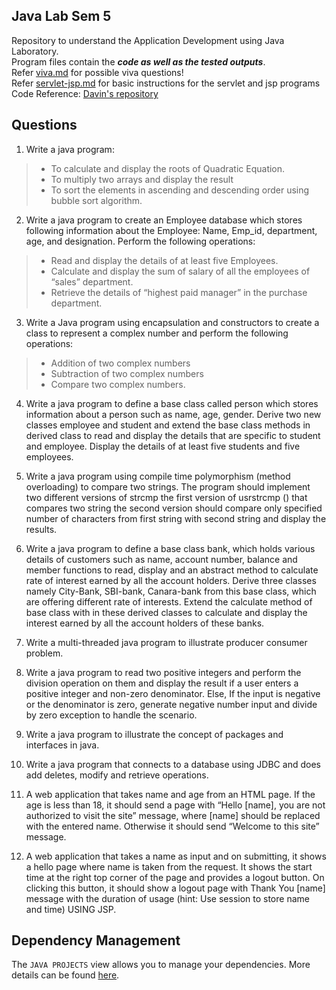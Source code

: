 ## Java Lab Sem 5

Repository to understand the Application Development using Java Laboratory.<br>
Program files contain the ***code as well as the tested outputs***.<br>
Refer [viva.md](viva.md) for possible viva questions!<br>
Refer [servlet-jsp.md](servlet-jsp.md) for basic instructions for the servlet and jsp programs<br>
Code Reference: [Davin's repository](https://github.com/davinasd/jl)

## Questions

1. Write a java program:
  > - To calculate and display the roots of Quadratic Equation.
  > - To multiply two arrays and display the result
  > - To sort the elements in ascending and descending order using bubble sort algorithm.

2. Write a java program to create an Employee database which stores following information about the Employee: Name, Emp_id, department, age, and designation. Perform the following operations:
  > - Read and display the details of at least five Employees.
  > - Calculate and display the sum of salary of all the employees of “sales” department.
  > - Retrieve the details of “highest paid manager” in the purchase department.

3. Write a Java program using encapsulation and constructors to create a class to represent a complex number and perform the following operations: 
  > - Addition of two complex numbers
  > - Subtraction of two complex numbers
  > - Compare two complex numbers.

4. Write a java program to define a base class called person which stores information about a person such as name, age, gender. Derive two new classes employee and student and extend the base class methods in derived class to read and display the details that are specific to student and employee. Display the details of at least five students and five employees.

5. Write a java program using compile time polymorphism (method overloading) to compare two strings. The program should implement two different versions of strcmp the first version of usrstrcmp () that compares two string the second version should compare only specified number of characters from first string with second string and display the results. 

6. Write a java program to define a base class bank, which holds various details of customers such as name, account number, balance and member functions to read, display and an abstract method to calculate rate of interest earned by all the account holders. Derive three classes namely City-Bank, SBI-bank, Canara-bank from this base class, which are offering different rate of interests. Extend the calculate method of base class with in these derived classes to calculate and display the interest earned by all the account holders of these banks.

7. Write a multi-threaded java program to illustrate producer consumer problem.

8. Write a java program to read two positive integers and perform the division operation on them and display the result if a user enters a positive integer and non-zero denominator. Else, If the input is negative or the denominator is zero, generate negative number input and divide by zero exception to handle the scenario.

9. Write a java program to illustrate the concept of packages and interfaces in java.

10. Write a java program that connects to a database using JDBC and does add deletes, modify and retrieve operations.

11. A web application that takes name and age from an HTML page. If the age is less than 18, it should send a page with “Hello [name], you are not authorized to visit the site” message, where [name] should be replaced with the entered name. Otherwise it should send “Welcome to this site” message.

12. A web application that takes a name as input and on submitting, it shows a hello <name> page where name is taken from the request. It shows the start time at the right top corner of the page and provides a logout button. On clicking this button, it should show a logout page with Thank You [name] message with the duration of usage (hint: Use session to store name and time) USING JSP.

## Dependency Management

The `JAVA PROJECTS` view allows you to manage your dependencies. More details can be found [here](https://github.com/microsoft/vscode-java-dependency#manage-dependencies).
